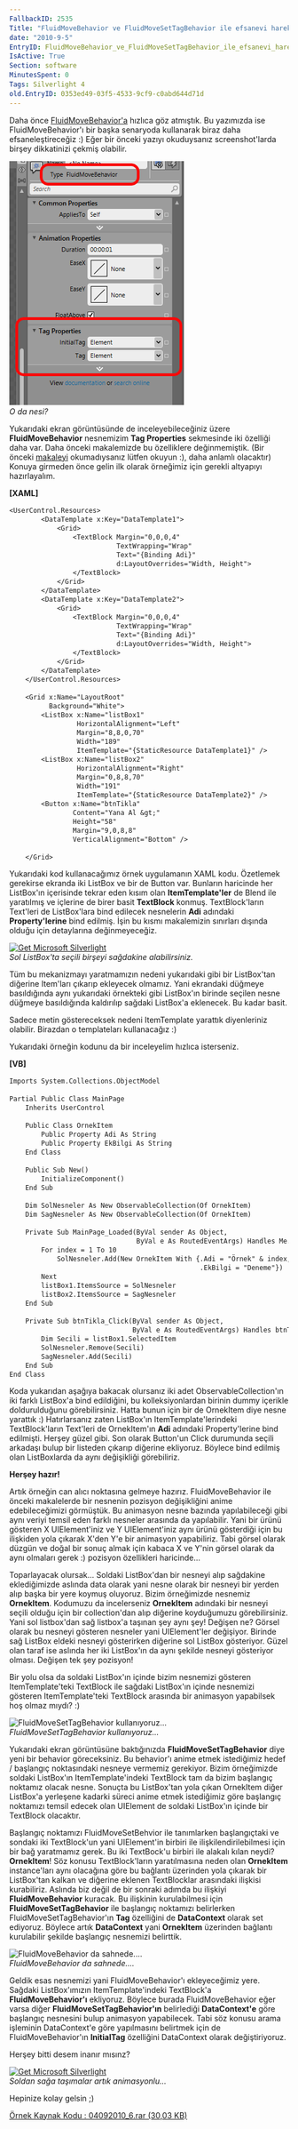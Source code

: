 ```yaml
---
FallbackID: 2535
Title: "FluidMoveBehavior ve FluidMoveSetTagBehavior ile efsanevi hareketler."
date: "2010-9-5"
EntryID: FluidMoveBehavior_ve_FluidMoveSetTagBehavior_ile_efsanevi_hareketler
IsActive: True
Section: software
MinutesSpent: 0
Tags: Silverlight 4
old.EntryID: 0353ed49-03f5-4533-9cf9-c0abd644d71d
---
```

Daha önce
[FluidMoveBehavior'a](http://daron.yondem.com/tr/post/024c6816-2639-4db7-8cdd-1ea688e6925d)
hızlıca göz atmıştık. Bu yazımızda ise FluidMoveBehavior'ı bir başka
senaryoda kullanarak biraz daha efsaneleştireceğiz :) Eğer bir önceki
yazıyı okuduysanız screenshot'larda birşey dikkatinizi çekmiş olabilir.

![O da nesi?](media/FluidMoveBehavior_ve_FluidMoveSetTagBehavior_ile_efsanevi_hareketler/04092010_1.png)\
*O da nesi?*

Yukarıdaki ekran görüntüsünde de inceleyebileceğiniz üzere
**FluidMoveBehavior** nesnemizim **Tag Properties** sekmesinde iki
özelliği daha var. Daha önceki makalemizde bu özelliklere değinmemiştik.
(Bir önceki
[makaleyi](http://daron.yondem.com/tr/post/024c6816-2639-4db7-8cdd-1ea688e6925d)
okumadıysanız lütfen okuyun :), daha anlamlı olacaktır) Konuya girmeden
önce gelin ilk olarak örneğimiz için gerekli altyapıyı hazırlayalım.

**[XAML]**

``` {style="font-family: consolas"}
<UserControl.Resources>
        <DataTemplate x:Key="DataTemplate1">
            <Grid>
                <TextBlock Margin="0,0,0,4"
                           TextWrapping="Wrap"
                           Text="{Binding Adi}"
                           d:LayoutOverrides="Width, Height">
                </TextBlock>
            </Grid>
        </DataTemplate>
        <DataTemplate x:Key="DataTemplate2">
            <Grid>
                <TextBlock Margin="0,0,0,4"
                           TextWrapping="Wrap"
                           Text="{Binding Adi}"
                           d:LayoutOverrides="Width, Height">
                </TextBlock>
            </Grid>
        </DataTemplate>
    </UserControl.Resources>
 
    <Grid x:Name="LayoutRoot"
          Background="White">
        <ListBox x:Name="listBox1"
                 HorizontalAlignment="Left"
                 Margin="8,8,0,70"
                 Width="189"
                 ItemTemplate="{StaticResource DataTemplate1}" />
        <ListBox x:Name="listBox2"
                 HorizontalAlignment="Right"
                 Margin="0,8,8,70"
                 Width="191"
                 ItemTemplate="{StaticResource DataTemplate2}" />
        <Button x:Name="btnTikla"
                Content="Yana Al &gt;"
                Height="58"
                Margin="9,0,8,8"
                VerticalAlignment="Bottom" />
 
    </Grid>
```

Yukarıdaki kod kullanacağımız örnek uygulamanın XAML kodu. Özetlemek
gerekirse ekranda iki ListBox ve bir de Button var. Bunların haricinde
her ListBox'ın içerisinde tekrar eden kısım olan **ItemTemplate'ler** de
Blend ile yaratılmış ve içlerine de birer basit **TextBlock** konmuş.
TextBlock'ların Text'leri de ListBox'lara bind edilecek nesnelerin
**Adi** adındaki **Property'lerine** bind edilmiş. İşin bu kısmı
makalemizin sınırları dışında olduğu için detaylarına değinmeyeceğiz.

[![Get Microsoft
Silverlight](http://go.microsoft.com/fwlink/?LinkId=161376)](http://go.microsoft.com/fwlink/?LinkID=149156&v=4.0.50401.0)\
*Sol ListBox'ta seçili birşeyi sağdakine alabilirsiniz.*

Tüm bu mekanizmayı yaratmamızın nedeni yukarıdaki gibi bir ListBox'tan
diğerine Item'ları çıkarıp ekleyecek olmamız. Yani ekrandaki düğmeye
basıldığında aynı yukarıdaki örnekteki gibi ListBox'ın birinde seçilen
nesne düğmeye basıldığında kaldırılıp sağdaki ListBox'a eklenecek. Bu
kadar basit.

Sadece metin göstereceksek nedeni ItemTemplate yarattık diyenleriniz
olabilir. Birazdan o templateları kullanacağız :)

Yukarıdaki örneğin kodunu da bir inceleyelim hızlıca isterseniz.

**[VB]**

``` {style="font-family: consolas"}
Imports System.Collections.ObjectModel
 
Partial Public Class MainPage
    Inherits UserControl
 
    Public Class OrnekItem
        Public Property Adi As String
        Public Property EkBilgi As String
    End Class
 
    Public Sub New()
        InitializeComponent()
    End Sub
 
    Dim SolNesneler As New ObservableCollection(Of OrnekItem)
    Dim SagNesneler As New ObservableCollection(Of OrnekItem)
 
    Private Sub MainPage_Loaded(ByVal sender As Object,
                                ByVal e As RoutedEventArgs) Handles Me.Loaded
        For index = 1 To 10
            SolNesneler.Add(New OrnekItem With {.Adi = "Örnek" & index,
                                                .EkBilgi = "Deneme"})
        Next
        listBox1.ItemsSource = SolNesneler
        listBox2.ItemsSource = SagNesneler
    End Sub
 
    Private Sub btnTikla_Click(ByVal sender As Object,
                               ByVal e As RoutedEventArgs) Handles btnTikla.Click
        Dim Secili = listBox1.SelectedItem
        SolNesneler.Remove(Secili)
        SagNesneler.Add(Secili)
    End Sub
End Class
```

Koda yukarıdan aşağıya bakacak olursanız iki adet
ObservableCollection'ın iki farklı ListBox'a bind edildiğini, bu
kolleksiyonlardan birinin dummy içerikle doldurulduğunu görebilirsiniz.
Hatta bunun için bir de OrnekItem diye nesne yarattık :) Hatırlarsanız
zaten ListBox'ın ItemTemplate'lerindeki TextBlock'ların Text'leri de
OrnekItem'ın **Adi** adındaki Property'lerine bind edilmişti. Herşey
güzel gibi. Son olarak Button'un Click durumunda seçili arkadaşı bulup
bir listeden çıkarıp diğerine ekliyoruz. Böylece bind edilmiş olan
ListBoxlarda da aynı değişikliği görebiliriz.

**Herşey hazır!**

Artık örneğin can alıcı noktasına gelmeye hazırız. FluidMoveBehavior ile
önceki makalelerde bir nesnenin pozisyon değişikliğini anime
edebileceğimizi görmüştük. Bu animasyon nesne bazında yapılabileceği
gibi aynı veriyi temsil eden farklı nesneler arasında da yapılabilir.
Yani bir ürünü gösteren X UIElement'iniz ve Y UIElement'iniz aynı ürünü
gösterdiği için bu ilişkiden yola çıkarak X'den Y'e bir animasyon
yapabiliriz. Tabi görsel olarak düzgün ve doğal bir sonuç almak için
kabaca X ve Y'nin görsel olarak da aynı olmaları gerek :) pozisyon
özellikleri haricinde...

Toparlayacak olursak... Soldaki ListBox'dan bir nesneyi alıp sağdakine
eklediğimizde aslında data olarak yani nesne olarak bir nesneyi bir
yerden alıp başka bir yere koymuş oluyoruz. Bizim örneğimizde nesnemiz
**OrnekItem**. Kodumuzu da incelerseniz **OrnekItem** adındaki bir
nesneyi seçili olduğu için bir collection'dan alıp diğerine koyduğumuzu
görebilirsiniz. Yani sol listbox'dan sağ listbox'a taşınan şey aynı şey!
Değişen ne? Görsel olarak bu nesneyi gösteren nesneler yani
UIElement'ler değişiyor. Birinde sağ ListBox eldeki nesneyi gösterirken
diğerine sol ListBox gösteriyor. Güzel olan taraf ise aslında her iki
ListBox'ın da aynı şekilde nesneyi gösteriyor olması. Değişen tek şey
pozisyon!

Bir yolu olsa da soldaki ListBox'ın içinde bizim nesnemizi gösteren
ItemTemplate'teki TextBlock ile sağdaki ListBox'ın içinde nesnemizi
gösteren ItemTemplate'teki TextBlock arasında bir animasyon yapabilsek
hoş olmaz mıydı? :)

![FluidMoveSetTagBehavior
kullanıyoruz...](media/FluidMoveBehavior_ve_FluidMoveSetTagBehavior_ile_efsanevi_hareketler/04092010_3.png)\
*FluidMoveSetTagBehavior kullanıyoruz...*

Yukarıdaki ekran görüntüsüne baktığınızda **FluidMoveSetTagBehavior**
diye yeni bir behavior göreceksiniz. Bu behavior'ı anime etmek
istediğimiz hedef / başlangıç noktasındaki nesneye vermemiz gerekiyor.
Bizim örneğimizde soldaki ListBox'ın ItemTemplate'indeki TextBlock tam
da bizim başlangıç noktamız olacak nesne. Sonuçta bu ListBox'tan yola
çıkan OrnekItem diğer ListBox'a yerleşene kadarki süreci anime etmek
istediğimiz göre başlangıç noktamızı temsil edecek olan UIElement de
soldaki ListBox'ın içinde bir TextBlock olacaktır.

Başlangıç noktamızı FluidMoveSetBehvior ile tanımlarken başlangıçtaki ve
sondaki iki TextBlock'un yani UIElement'in birbiri ile
ilişkilendirilebilmesi için bir bağ yaratmamız gerek. Bu iki TextBock'u
birbiri ile alakalı kılan neydi? **OrnekItem**! Söz konusu
TextBlock'ların yaratılmasına neden olan **OrnekItem** instance'ları
aynı olacağına göre bu bağlantı üzerinden yola çıkarak bir ListBox'tan
kalkan ve diğerine eklenen TextBlocklar arasındaki ilişkisi kurabiliriz.
Aslında biz değil de bir sonraki adımda bu ilişkiyi
**FluidMoveBehavior** kuracak. Bu ilişkinin kurulabilmesi için
**FluidMoveSetTagBehavior** ile başlangıç noktamızı belirlerken
FluidMoveSetTagBehavior'ın **Tag** özelliğini de **DataContext** olarak
set ediyoruz. Böylece artık **DataContext** yani **OrnekItem** üzerinden
bağlantı kurulabilir şekilde başlangıç nesnemizi belirttik.

![FluidMoveBehavior da
sahnede....](media/FluidMoveBehavior_ve_FluidMoveSetTagBehavior_ile_efsanevi_hareketler/04092010_4.png)\
*FluidMoveBehavior da sahnede....*

Geldik esas nesnemizi yani FluidMoveBehavior'ı ekleyeceğimiz yere.
Sağdaki ListBox'ımızın ItemTemplate'indeki TextBlock'a
**FluidMoveBehavior'ı** ekliyoruz. Böylece burada FluidMoveBehavior eğer
varsa diğer **FluidMoveSetTagBehavior'ın** belirlediği **DataContext'e**
göre başlangıç nesnesini bulup animasyon yapabilecek. Tabi söz konusu
arama işleminin DataContext'e göre yapılmasını belirtmek için de
FluidMoveBehavior'ın **InitialTag** özelliğini DataContext olarak
değiştiriyoruz.

Herşey bitti desem inanır mısınz?

[![Get Microsoft
Silverlight](http://go.microsoft.com/fwlink/?LinkId=161376)](http://go.microsoft.com/fwlink/?LinkID=149156&v=4.0.50401.0)\
*Soldan sağa taşımalar artık animasyonlu...*

Hepinize kolay gelsin ;)

[Örnek Kaynak Kodu : 04092010\_6.rar (30,03
KB)](media/FluidMoveBehavior_ve_FluidMoveSetTagBehavior_ile_efsanevi_hareketler/04092010_6.rar)


